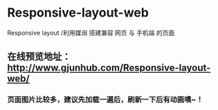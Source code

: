 # Responsive-layout-web
Responsive layout /利用媒询 搭建兼容 网页 与 手机端 的页面

## 在线预览地址：http://www.gjunhub.com/Responsive-layout-web/

### 页面图片比较多，建议先加载一遍后，刷新一下后有动画噢~！ 